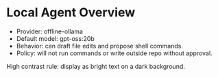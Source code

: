 # Local Agent Overview

- Provider: offline-ollama
- Default model: gpt-oss:20b
- Behavior: can draft file edits and propose shell commands.
- Policy: will not run commands or write outside repo without approval.

High contrast rule: display as bright text on a dark background.
